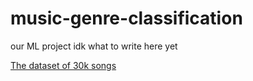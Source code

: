# music-genre-classification

our ML project idk what to write here yet

[The dataset of 30k songs](https://www.kaggle.com/datasets/joebeachcapital/30000-spotify-songs)
